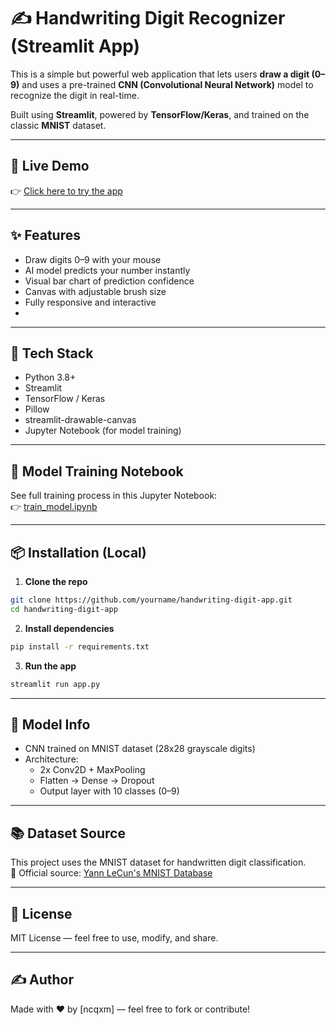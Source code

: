 # ✍️ Handwriting Digit Recognizer (Streamlit App)

This is a simple but powerful web application that lets users **draw a digit (0–9)** and uses a pre-trained **CNN (Convolutional Neural Network)** model to recognize the digit in real-time.

Built using **Streamlit**, powered by **TensorFlow/Keras**, and trained on the classic **MNIST** dataset.

---

## 🚀 Live Demo

👉 [Click here to try the app](https://draw-to-predict.streamlit.app/) 

---

## ✨ Features

- Draw digits 0–9 with your mouse
- AI model predicts your number instantly
- Visual bar chart of prediction confidence
- Canvas with adjustable brush size
- Fully responsive and interactive
- 
---

## 🧰 Tech Stack

- Python 3.8+
- Streamlit
- TensorFlow / Keras
- Pillow
- streamlit-drawable-canvas
- Jupyter Notebook (for model training)

---
## 📓 Model Training Notebook

See full training process in this Jupyter Notebook:  
👉 [train_model.ipynb](https://github.com/yourname/handwriting-digit-app/blob/main/train_model.ipynb)

---

## 📦 Installation (Local)

1. **Clone the repo**
```bash
git clone https://github.com/yourname/handwriting-digit-app.git
cd handwriting-digit-app
```

2. **Install dependencies**
```bash
pip install -r requirements.txt
```

3. **Run the app**
```bash
streamlit run app.py
```

---

## 🧠 Model Info

- CNN trained on MNIST dataset (28x28 grayscale digits)
- Architecture:
    - 2x Conv2D + MaxPooling
    - Flatten → Dense → Dropout
    - Output layer with 10 classes (0–9)

---

## 📚 Dataset Source

This project uses the MNIST dataset for handwritten digit classification.  
📎 Official source: [Yann LeCun's MNIST Database](http://yann.lecun.com/exdb/mnist/)

---

## 📄 License

MIT License — feel free to use, modify, and share.

---

## ✍️ Author

Made with ❤️ by [ncqxm] — feel free to fork or contribute!
